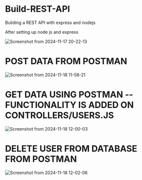 # Build-REST-API
Building a REST API with express and nodejs

After setting up node js and express


![Screenshot from 2024-11-17 20-22-13](https://github.com/user-attachments/assets/c7f61aa8-b7df-4993-bc56-12f81f0b534a)


# POST DATA FROM POSTMAN

![Screenshot from 2024-11-18 11-58-21](https://github.com/user-attachments/assets/0cb635c3-e411-4377-af0d-19f003a4cdbc)



# GET DATA USING POSTMAN --FUNCTIONALITY IS ADDED ON CONTROLLERS/USERS.JS

![Screenshot from 2024-11-18 12-00-03](https://github.com/user-attachments/assets/db94ad3f-4057-42c8-a965-b6a84327eac4)


# DELETE USER FROM DATABASE FROM POSTMAN

![Screenshot from 2024-11-18 12-02-06](https://github.com/user-attachments/assets/962fe9c8-8895-4a03-9dbd-3e22297656eb)
